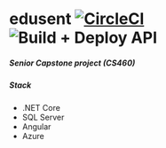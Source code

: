 # edusent  [![CircleCI](https://circleci.com/gh/jeremii/edusent.svg?style=svg)](https://circleci.com/gh/jeremii/edusent) ![Build + Deploy API](https://github.com/jeremii/edusent/workflows/Build%20+%20Deploy%20API/badge.svg)
##### Senior Capstone project (CS460)


##### Stack
- .NET Core
- SQL Server
- Angular
- Azure
